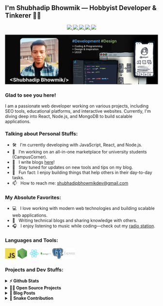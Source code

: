 ## I'm Shubhadip Bhowmik — Hobbyist Developer & Tinkerer 👨‍💻

<div align="center">
  <a href="https://shubhadipbhowmik.vercel.app/?ref=github-profile-readme-badge">
    <img src="https://img.shields.io/badge/-shubhadipbhowmik-3b5998?style=flat&logo=google-chrome&logoColor=white" />
  </a>
  <a href="https://linkedin.com/in/subhadipbhowmik">
    <img src="https://img.shields.io/badge/-@subhadipbhowmik-0e76a8?style=flat&logo=Linkedin&logoColor=white" />
  </a>
  <a href="https://twitter.com/myselfshubhadip">
    <img src="https://img.shields.io/twitter/follow/myselfshubhadip" />
  </a>
  <a href="https://github.com/subhadipbhowmik">
    <img src="https://img.shields.io/github/followers/subhadipbhowmik?label=Follow&style=social" />
  </a>
  <img src="https://visitor-badge.laobi.icu/badge?page_id=subhadipbhowmik.visitor-badge&color=0088cc" />
</div>

![snake](./assets/shubhadip-bhowmik-banner.jpg)

### Glad to see you here!

I am a passionate web developer working on various projects, including SEO tools, educational platforms, and interactive websites. Currently, I'm diving deep into React, Node.js, and MongoDB to build scalable applications.

### Talking about Personal Stuffs:

- 🛠 &nbsp; I'm currently developing with JavaScript, React, and Node.js.
- 🚀 &nbsp; I’m working on an all-in-one marketplace for university students (CampusCorner).
- 💬 &nbsp; I write blogs [here](https://shubhadipbhowmik.vercel.app/blog/?ref=github-profile-readme)!
- 📰 &nbsp; Stay tuned for updates on new tools and tips on my blog.
- 👾 &nbsp; Fun fact: I enjoy building things that help others in their day-to-day tasks.
- 📫 &nbsp; How to reach me: shubhadipbhowmikdev@gmail.com

### My Absolute Favorites:

- 💻 &nbsp; I love working with modern web technologies and building scalable web applications.
- 📰 &nbsp; Writing technical blogs and sharing knowledge with others.
- 🎧 &nbsp; I enjoy listening to music while coding—check out my [radio station](https://freecodecampradio.com).

### Languages and Tools:

<code><img height="35" src="https://raw.githubusercontent.com/github/explore/80688e429a7d4ef2fca1e82350fe8e3517d3494d/topics/javascript/javascript.png" alt="javascript"></code>
<code><img height="35" src="https://raw.githubusercontent.com/github/explore/80688e429a7d4ef2fca1e82350fe8e3517d3494d/topics/nodejs/nodejs.png" alt="nodejs"></code>
<code><img height="35" src="https://raw.githubusercontent.com/github/explore/80688e429a7d4ef2fca1e82350fe8e3517d3494d/topics/react/react.png" alt="react"></code>
<code><img height="35" src="https://raw.githubusercontent.com/github/explore/80688e429a7d4ef2fca1e82350fe8e3517d3494d/topics/mongodb/mongodb.png" alt="mongodb"></code>
<code><img height="35" src="https://raw.githubusercontent.com/github/explore/80688e429a7d4ef2fca1e82350fe8e3517d3494d/topics/postgresql/postgresql.png" alt="postgresql"></code>
<code><img height="35" src="https://raw.githubusercontent.com/github/explore/80688e429a7d4ef2fca1e82350fe8e3517d3494d/topics/express/express.png" alt="express"></code>

### Projects and Dev Stuffs:

<details>	
  <summary><b>⚡ Github Stats</b></summary>

  <img height="170em" src="https://grs-akash.vercel.app/api?username=subhadipbhowmik&show_icons=false&hide_border=true&count_private=true&show_icons=true&theme=radical&rank_icon=percentile" />
  <img height="170em" src="https://grs-akash.vercel.app/api/top-langs/?username=subhadipbhowmik&hide=html,Jupyter%20Notebook&show_icons=true&hide_border=true&layout=compact&langs_count=8&theme=radical" />
</details>

<details>
  <summary><b>🧑‍🚀 Open Source Projects</b></summary>

  <br />
  <table align="center">
    <thead>
      <tr>
        <th><b>💻 Projects</b></th>
        <th><b>🌟 Stars</b></th>
        <th><b>🍴 Forks</b></th>
        <th><b>🐛 Issues</b></th>
        <th><b>🔔 Pull Requests</b></th>
        <th><b>👨‍💻 Language</b></th>
      </tr>
    </thead>
    <tbody>
      <tr>
        <td><a href="https://github.com/subhadipbhowmik/optiseo"><b>🔧 OptiSEO</b></a></td>
        <td><img alt="Stars" src="https://img.shields.io/github/stars/subhadipbhowmik/optiseo?style=flat-square&labelColor=343b41" /></td>
        <td><img alt="Forks" src="https://img.shields.io/github/forks/subhadipbhowmik/optiseo?style=flat-square&labelColor=343b41" /></td>
        <td><img alt="Issues" src="https://img.shields.io/github/issues/subhadipbhowmik/optiseo?style=flat-square" /></td>
        <td><img alt="Pull Requests" src="https://img.shields.io/github/issues-pr/subhadipbhowmik/optiseo?style=flat-square" /></td>
        <td><img alt="Language" src="https://img.shields.io/github/languages/top/subhadipbhowmik/optiseo?style=flat-square" /></td>
      </tr>

      <tr>
        <td><a href="https://github.com/subhadipbhowmik/campus-corner"><b>📍 Campus Corner</b></a></td>
        <td><img alt="Stars" src="https://img.shields.io/github/stars/subhadipbhowmik/campus-corner?style=flat-square&labelColor=343b41" /></td>
        <td><img alt="Forks" src="https://img.shields.io/github/forks/subhadipbhowmik/campus-corner?style=flat-square&labelColor=343b41" /></td>
        <td><img alt="Issues" src="https://img.shields.io/github/issues/subhadipbhowmik/campus-corner?style=flat-square" /></td>
        <td><img alt="Pull Requests" src="https://img.shields.io/github/issues-pr/subhadipbhowmik/campus-corner?style=flat-square" /></td>
        <td><img alt="Language" src="https://img.shields.io/github/languages/top/subhadipbhowmik/campus-corner?style=flat-square" /></td>
      </tr>

      <tr>
        <td><a href="https://github.com/subhadipbhowmik/bio-branch"><b>🧬 BioBranch</b></a></td>
        <td><img alt="Stars" src="https://img.shields.io/github/stars/subhadipbhowmik/bio-branch?style=flat-square&labelColor=343b41" /></td>
        <td><img alt="Forks" src="https://img.shields.io/github/forks/subhadipbhowmik/bio-branch?style=flat-square&labelColor=343b41" /></td>
        <td><img alt="Issues" src="https://img.shields.io/github/issues/subhadipbhowmik/bio-branch?style=flat-square" /></td>
        <td><img alt="Pull Requests" src="https://img.shields.io/github/issues-pr/subhadipbhowmik/bio-branch?style=flat-square" /></td>
        <td><img alt="Language" src="https://img.shields.io/github/languages/top/subhadipbhowmik/bio-branch?style=flat-square" /></td>
      </tr>

      <tr>
        <td><a href="https://github.com/subhadipbhowmik/30-Days-Of-CPP"><b>💻 30 Days of C++</b></a></td>
        <td><img alt="Stars" src="https://img.shields.io/github/stars/subhadipbhowmik/30-Days-Of-CPP?style=flat-square&labelColor=343b41" /></td>
        <td><img alt="Forks" src="https://img.shields.io/github/forks/subhadipbhowmik/30-Days-Of-CPP?style=flat-square&labelColor=343b41" /></td>
        <td><img alt="Issues" src="https://img.shields.io/github/issues/subhadipbhowmik/30-Days-Of-CPP?style=flat-square" /></td>
        <td><img alt="Pull Requests" src="https://img.shields.io/github/issues-pr/subhadipbhowmik/30-Days-Of-CPP?style=flat-square" /></td>
        <td><img alt="Language" src="https://img.shields.io/github/languages/top/subhadipbhowmik/30-Days-Of-CPP?style=flat-square" /></td>
      </tr>

      <tr>
        <td><a href="https://github.com/subhadipbhowmik/contento"><b>📑 Contento</b></a></td>
        <td><img alt="Stars" src="https://img.shields.io/github/stars/subhadipbhowmik/contento?style=flat-square&labelColor=343b41" /></td>
        <td><img alt="Forks" src="https://img.shields.io/github/forks/subhadipbhowmik/contento?style=flat-square&labelColor=343b41" /></td>
        <td><img alt="Issues" src="https://img.shields.io/github/issues/subhadipbhowmik/contento?style=flat-square" /></td>
        <td><img alt="Pull Requests" src="https://img.shields.io/github/issues-pr/subhadipbhowmik/contento?style=flat-square" /></td>
        <td><img alt="Language" src="https://img.shields.io/github/languages/top/subhadipbhowmik/contento?style=flat-square" /></td>
      </tr>

      <tr>
        <td><a href="https://github.com/subhadipbhowmik/chandigarh-university-calculator"><b>🎓 CU Calculator</b></a></td>
        <td><img alt="Stars" src="https://img.shields.io/github/stars/subhadipbhowmik/chandigarh-university-calculator?style=flat-square&labelColor=343b41" /></td>
        <td><img alt="Forks" src="https://img.shields.io/github/forks/subhadipbhowmik/chandigarh-university-calculator?style=flat-square&labelColor=343b41" /></td>
        <td><img alt="Issues" src="https://img.shields.io/github/issues/subhadipbhowmik/chandigarh-university-calculator?style=flat-square" /></td>
        <td><img alt="Pull Requests" src="https://img.shields.io/github/issues-pr/subhadipbhowmik/chandigarh-university-calculator?style=flat-square" /></td>
        <td><img alt="Language" src="https://img.shields.io/github/languages/top/subhadipbhowmik/chandigarh-university-calculator?style=flat-square" /></td>
      </tr>
    </tbody>

  </table>
</details>

<details>
  <summary><b>📝 Blog Posts</b></summary>

  <!-- BLOG-POST-LIST:START -->
- [Top Best Online Radio Stations for Programmers](https://shubhadipbhowmik.vercel.app/blog/top-best-online-radio-station-for-programmers/)
 - [5 Strategies to Learn Better and Faster as a Software Engineer](https://shubhadipbhowmik.vercel.app/blog/5-strategies-to-learn-better-and-faster-as-a-software-engineer/)
 - [How to Integrate Cal.com in Next.js: A Complete Guide](https://shubhadipbhowmik.vercel.app/blog/how-to-integrate-cal-com-in-nextjs-complete-guide/)
 - [20 Tricky Truthy and Falsy Values in JavaScript with Solutions](https://shubhadipbhowmik.vercel.app/blog/20-tricky-javascript-truthy-and-falsy-values-with-solutions-for-beginners-and-advanced-developers/)
 - [21 Lessons I Learned at 21: Reflections on Growth and Self-Discovery](https://shubhadipbhowmik.vercel.app/blog/21-lessons-at-21-self-discovery-shubhadip-bhowmik/)
 - [PhonePe Payment Gateway Integration using React, Node, Express](https://shubhadipbhowmik.vercel.app/blog/phonepe-payment-gateway-integration-using-node-js-and-express-js/)
 - [My Experience at the Dussehra Mela in Chandigarh](https://shubhadipbhowmik.vercel.app/blog/my-dusshera-experience-in-chandigarh/)
 - [A Thoughtful and Heartfelt Letter to God Filled with Gratitude](https://shubhadipbhowmik.vercel.app/blog/letter-to-god/)

  <!-- This section will be dynamically updated with the latest blog posts -->
  <!-- BLOG-POST-LIST:END -->

</details>

<details>
  <summary><b>🐍 Snake Contribution</b></summary>
  
![snake](./assets/github-snake.svg)

</details>
